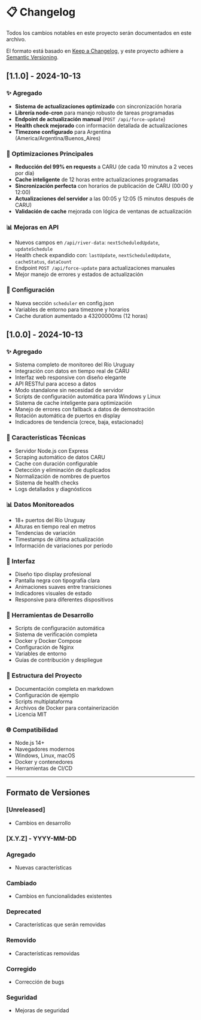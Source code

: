# 📋 Changelog

Todos los cambios notables en este proyecto serán documentados en este archivo.

El formato está basado en [Keep a Changelog](https://keepachangelog.com/en/1.0.0/),
y este proyecto adhiere a [Semantic Versioning](https://semver.org/spec/v2.0.0.html).

## [1.1.0] - 2024-10-13

### ✨ Agregado
- **Sistema de actualizaciones optimizado** con sincronización horaria
- **Librería node-cron** para manejo robusto de tareas programadas
- **Endpoint de actualización manual** (`POST /api/force-update`)
- **Health check mejorado** con información detallada de actualizaciones
- **Timezone configurado** para Argentina (America/Argentina/Buenos_Aires)

### 🔧 Optimizaciones Principales
- **Reducción del 99% en requests** a CARU (de cada 10 minutos a 2 veces por día)
- **Cache inteligente** de 12 horas entre actualizaciones programadas
- **Sincronización perfecta** con horarios de publicación de CARU (00:00 y 12:00)
- **Actualizaciones del servidor** a las 00:05 y 12:05 (5 minutos después de CARU)
- **Validación de cache** mejorada con lógica de ventanas de actualización

### 📊 Mejoras en API
- Nuevos campos en `/api/river-data`: `nextScheduledUpdate`, `updateSchedule`
- Health check expandido con: `lastUpdate`, `nextScheduledUpdate`, `cacheStatus`, `dataCount`
- Endpoint `POST /api/force-update` para actualizaciones manuales
- Mejor manejo de errores y estados de actualización

### 🔧 Configuración
- Nueva sección `scheduler` en config.json
- Variables de entorno para timezone y horarios
- Cache duration aumentado a 43200000ms (12 horas)

## [1.0.0] - 2024-10-13

### ✨ Agregado
- Sistema completo de monitoreo del Río Uruguay
- Integración con datos en tiempo real de CARU
- Interfaz web responsive con diseño elegante
- API RESTful para acceso a datos
- Modo standalone sin necesidad de servidor
- Scripts de configuración automática para Windows y Linux
- Sistema de cache inteligente para optimización
- Manejo de errores con fallback a datos de demostración
- Rotación automática de puertos en display
- Indicadores de tendencia (crece, baja, estacionado)

### 🔧 Características Técnicas
- Servidor Node.js con Express
- Scraping automático de datos CARU
- Cache con duración configurable
- Detección y eliminación de duplicados
- Normalización de nombres de puertos
- Sistema de health checks
- Logs detallados y diagnósticos

### 📊 Datos Monitoreados
- 18+ puertos del Río Uruguay
- Alturas en tiempo real en metros
- Tendencias de variación
- Timestamps de última actualización
- Información de variaciones por período

### 🎨 Interfaz
- Diseño tipo display profesional
- Pantalla negra con tipografía clara
- Animaciones suaves entre transiciones
- Indicadores visuales de estado
- Responsive para diferentes dispositivos

### 🔧 Herramientas de Desarrollo
- Scripts de configuración automática
- Sistema de verificación completa
- Docker y Docker Compose
- Configuración de Nginx
- Variables de entorno
- Guías de contribución y despliegue

### 📁 Estructura del Proyecto
- Documentación completa en markdown
- Configuración de ejemplo
- Scripts multiplataforma
- Archivos de Docker para containerización
- Licencia MIT

### 🌐 Compatibilidad
- Node.js 14+
- Navegadores modernos
- Windows, Linux, macOS
- Docker y contenedores
- Herramientas de CI/CD

---

## Formato de Versiones

### [Unreleased]
- Cambios en desarrollo

### [X.Y.Z] - YYYY-MM-DD
### Agregado
- Nuevas características

### Cambiado
- Cambios en funcionalidades existentes

### Deprecated
- Características que serán removidas

### Removido
- Características removidas

### Corregido
- Corrección de bugs

### Seguridad
- Mejoras de seguridad